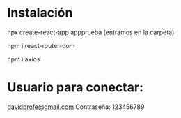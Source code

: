# Instalación
npx create-react-app appprueba (entramos en la carpeta)

npm i react-router-dom

npm i axios

# Usuario para conectar:
davidprofe@gmail.com
Contraseña:
123456789
